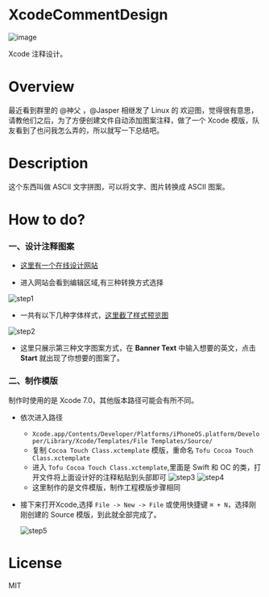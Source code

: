 # XcodeCommentDesign
![image](https://github.com/devtofu/XcodeCommentDesign/blob/master/images/screenshot.jpg?raw=true)

Xcode 注释设计。
# Overview

最近看到群里的 @神父 ，@Jasper 相继发了 Linux 的 欢迎图，觉得很有意思，请教他们之后，为了方便创建文件自动添加图案注释，做了一个 Xcode 模版，队友看到了也问我怎么弄的，所以就写一下总结吧。

# Description
这个东西叫做 ASCII 文字拼图，可以将文字、图片转换成 ASCII 图案。

# How to do?

### 一、设计注释图案
- [这里有一个在线设计网站](http://www.ascii-art-generator.org/) 

- 进入网站会看到编辑区域,有三种转换方式选择

![step1](https://github.com/devtofu/XcodeCommentDesign/blob/master/images/step1.png?raw=true)


- 一共有以下几种字体样式，[这里截了样式预览图](https://github.com/devtofu/XcodeCommentDesign/tree/master/Preview)

![step2](https://github.com/devtofu/XcodeCommentDesign/blob/master/images/step2.png?raw=true)

- 这里只展示第三种文字图案方式，在 **Banner Text** 中输入想要的英文，点击 **Start** 就出现了你想要的图案了。

### 二、制作模版
制作时使用的是 Xcode 7.0，其他版本路径可能会有所不同。

- 依次进入路径
	- `Xcode.app/Contents/Developer/Platforms/iPhoneOS.platform/Developer/Library/Xcode/Templates/File Templates/Source/`
	- 复制 `Cocoa Touch Class.xctemplate` 模版，重命名 `Tofu Cocoa Touch Class.xctemplate`
	- 进入 `Tofu Cocoa Touch Class.xctemplate`,里面是 Swift 和 OC 的类，打开文件将上面设计好的注释粘贴到头部即可
		![step3](https://github.com/devtofu/XcodeCommentDesign/blob/master/images/step3.png?raw=true)
		![step4](https://github.com/devtofu/XcodeCommentDesign/blob/master/images/step4.png?raw=true)
	- 这里制作的是文件模版，制作工程模版步骤相同

- 接下来打开Xcode,选择 `File -> New -> File` 或使用快捷键 `⌘ + N`，选择刚刚创建的 Source 模版，到此就全部完成了。

	![step5](https://github.com/devtofu/XcodeCommentDesign/blob/master/images/step5.png?raw=true)


# License
MIT